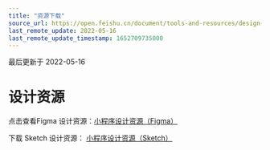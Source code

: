 ```yaml
---
title: "资源下载"
source_url: https://open.feishu.cn/document/tools-and-resources/design-specification/gadget-design-specification/visual-specifications/downloads
last_remote_update: 2022-05-16
last_remote_update_timestamp: 1652709735000
---
```

最后更新于 2022-05-16

# 设计资源
点击查看Figma 设计资源：[小程序设计资源（Figma）](https://www.figma.com/file/zZin5WJ6xitAG4vaTzjHzI/%E5%B0%8F%E7%A8%8B%E5%BA%8F%E8%AE%BE%E8%AE%A1%E8%B5%84%E6%BA%90-CN-(Figma)?node-id=0%3A1&viewport=296%2C48%2C0.17)

下载 Sketch 设计资源：
[小程序设计资源（Sketch）](https://sf3-cn.feishucdn.com/obj/open-platform-opendoc/bb9bb2133bc36bcd9a7e26b62f0069f0_rwKxsCbGlG.sketch)
